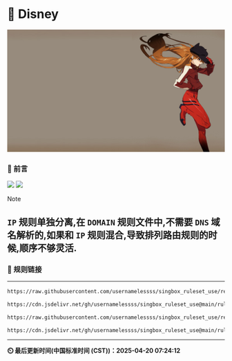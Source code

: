 
# 🧸 Disney
![](https://raw.githubusercontent.com/usernamelessss/picture-bed/main/images/202504042256831.jpg)
### 📣 前言
![](https://shields.io/badge/-移除重复规则-ff69b4) ![](https://shields.io/badge/-IP&nbsp;规则单独存放不与&nbsp;DOMAIN&nbsp;等混合-green)
> [!NOTE]
**`IP` 规则单独分离,在 `DOMAIN` 规则文件中,不需要 `DNS` 域名解析的,如果和 `IP` 规则混合,导致排列路由规则的时候,顺序不够灵活.**
---

###  🔗 规则链接
---

```url
https://raw.githubusercontent.com/usernamelessss/singbox_ruleset_use/refs/heads/main/rule/Disney/Disney_No_IP.json
```

```url
https://cdn.jsdelivr.net/gh/usernamelessss/singbox_ruleset_use@main/rule/Disney/Disney_No_IP.json
```

```url
https://raw.githubusercontent.com/usernamelessss/singbox_ruleset_use/refs/heads/main/rule/Disney/Disney_No_IP.srs
```

```url
https://cdn.jsdelivr.net/gh/usernamelessss/singbox_ruleset_use@main/rule/Disney/Disney_No_IP.srs
```

---
**⏲️ 最后更新时间(中国标准时间 (CST))：2025-04-20 07:24:12**